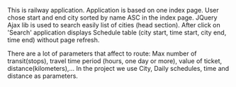 This is railway application. Application is based on one index page. User chose start and end city sorted by name ASC in the index page. 
JQuery Ajax lib is used to search easily list of cities (head section). After click on 'Search' application displays Schedule table (city start, time start, city end, time end) without page refresh.

There are a lot of parameters that affect to route: Max number of transit(stops), travel time period (hours, one day or more), value of ticket, distance(kilometers),... In the project we use City, Daily schedules, time and distance as parameters.
